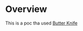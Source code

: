 # Overview

This is a poc tha used [Butter Knife]

[Butter Knife]:http://jakewharton.github.io/butterknife/
